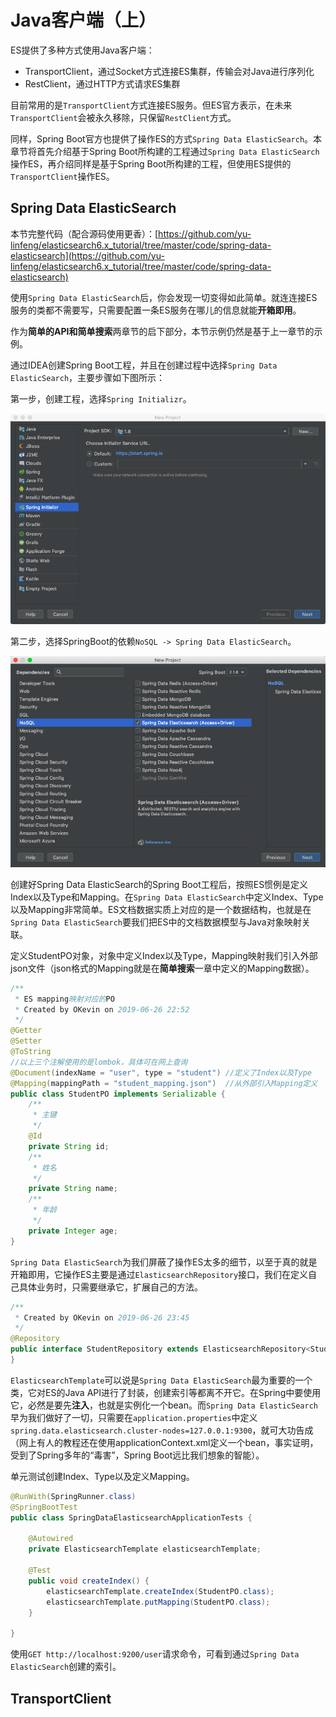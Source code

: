 # Java客户端（上）

ES提供了多种方式使用Java客户端：

- TransportClient，通过Socket方式连接ES集群，传输会对Java进行序列化
- RestClient，通过HTTP方式请求ES集群

目前常用的是```TransportClient```方式连接ES服务。但ES官方表示，在未来```TransportClient```会被永久移除，只保留```RestClient```方式。

同样，Spring Boot官方也提供了操作ES的方式```Spring Data ElasticSearch```。本章节将首先介绍基于Spring Boot所构建的工程通过```Spring Data ElasticSearch```操作ES，再介绍同样是基于Spring Boot所构建的工程，但使用ES提供的```TransportClient```操作ES。

## Spring Data ElasticSearch

本节完整代码（配合源码使用更香）：[https://github.com/yu-linfeng/elasticsearch6.x_tutorial/tree/master/code/spring-data-elasticsearch](https://github.com/yu-linfeng/elasticsearch6.x_tutorial/tree/master/code/spring-data-elasticsearch)

使用```Spring Data ElasticSearch```后，你会发现一切变得如此简单。就连连接ES服务的类都不需要写，只需要配置一条ES服务在哪儿的信息就能**开箱即用**。

作为**简单的API和简单搜索**两章节的启下部分，本节示例仍然是基于上一章节的示例。

通过IDEA创建Spring Boot工程，并且在创建过程中选择```Spring Data ElasticSearch```，主要步骤如下图所示：

第一步，创建工程，选择```Spring Initializr```。

![idea-springboot](resources/idea-springboot.png)

第二步，选择SpringBoot的依赖```NoSQL -> Spring Data ElasticSearch```。

![idea-springboot-es](resources/idea-springboot-es.png)

创建好Spring Data ElasticSearch的Spring Boot工程后，按照ES惯例是定义Index以及Type和Mapping。在```Spring Data ElasticSearch```中定义Index、Type以及Mapping非常简单。ES文档数据实质上对应的是一个数据结构，也就是在```Spring Data ElasticSearch```要我们把ES中的文档数据模型与Java对象映射关联。

定义StudentPO对象，对象中定义Index以及Type，Mapping映射我们引入外部json文件（json格式的Mapping就是在**简单搜索**一章中定义的Mapping数据）。

```java
/**
 * ES mapping映射对应的PO
 * Created by OKevin on 2019-06-26 22:52
 */
@Getter
@Setter
@ToString
//以上三个注解使用的是lombok，具体可在网上查询
@Document(indexName = "user", type = "student")	//定义了Index以及Type
@Mapping(mappingPath = "student_mapping.json")	//从外部引入Mapping定义
public class StudentPO implements Serializable {
    /**
     * 主键
     */
    @Id
    private String id;
    /**
     * 姓名
     */
    private String name;
    /**
     * 年龄
     */
    private Integer age;
}
```

```Spring Data ElasticSearch```为我们屏蔽了操作ES太多的细节，以至于真的就是开箱即用，它操作ES主要是通过```ElasticsearchRepository```接口，我们在定义自己具体业务时，只需要继承它，扩展自己的方法。

```java
/**
 * Created by OKevin on 2019-06-26 23:45
 */
@Repository
public interface StudentRepository extends ElasticsearchRepository<StudentPO, String> {
}
```

```ElasticsearchTemplate```可以说是```Spring Data ElasticSearch```最为重要的一个类，它对ES的Java API进行了封装，创建索引等都离不开它。在Spring中要使用它，必然是要先**注入**，也就是实例化一个bean。而```Spring Data ElasticSearch```早为我们做好了一切，只需要在```application.properties```中定义```spring.data.elasticsearch.cluster-nodes=127.0.0.1:9300```，就可大功告成（网上有人的教程还在使用applicationContext.xml定义一个bean，事实证明，受到了Spring多年的“毒害”，Spring Boot远比我们想象的智能）。

单元测试创建Index、Type以及定义Mapping。

```java
@RunWith(SpringRunner.class)
@SpringBootTest
public class SpringDataElasticsearchApplicationTests {

    @Autowired
    private ElasticsearchTemplate elasticsearchTemplate;

    @Test
    public void createIndex() {
        elasticsearchTemplate.createIndex(StudentPO.class);
        elasticsearchTemplate.putMapping(StudentPO.class);
    }

}
```

使用```GET http://localhost:9200/user```请求命令，可看到通过```Spring Data ElasticSearch```创建的索引。



## TransportClient



